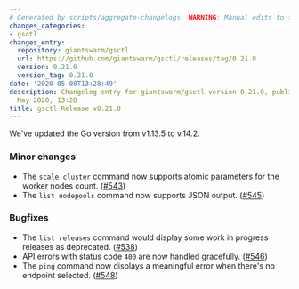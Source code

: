 ```yaml
---
# Generated by scripts/aggregate-changelogs. WARNING: Manual edits to this files will be overwritten.
changes_categories:
- gsctl
changes_entry:
  repository: giantswarm/gsctl
  url: https://github.com/giantswarm/gsctl/releases/tag/0.21.0
  version: 0.21.0
  version_tag: 0.21.0
date: '2020-05-08T13:28:49'
description: Changelog entry for giantswarm/gsctl version 0.21.0, published on 08
  May 2020, 13:28
title: gsctl Release v0.21.0
---
```


We've updated the Go version from v1.13.5 to v.14.2.


### Minor changes
* The `scale cluster` command now supports atomic parameters for the worker nodes count. ([#543](https://github.com/giantswarm/gsctl/pull/543))
* The `list nodepools` command now supports JSON output. ([#545](https://github.com/giantswarm/gsctl/pull/545))


### Bugfixes
* The `list releases` command would display some work in progress releases as deprecated. ([#538](https://github.com/giantswarm/gsctl/pull/538)) 
* API errors with status code `400` are now handled gracefully. ([#546](https://github.com/giantswarm/gsctl/pull/546))
* The `ping` command now displays a meaningful error when there's no endpoint selected. ([#548](https://github.com/giantswarm/gsctl/pull/548))


